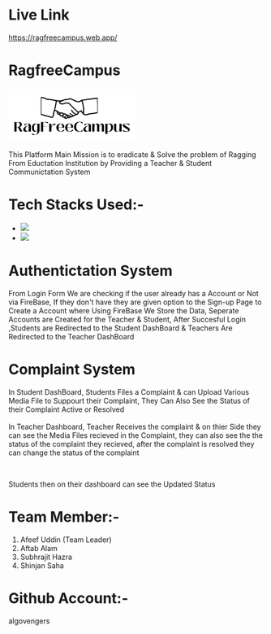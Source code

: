 # Live Link

https://ragfreecampus.web.app/

# RagfreeCampus

<img align="centre"  width="250" src="./src/images/logo.png">

This Platform Main Mission is to eradicate & Solve the problem of Ragging From Eductation Institution by Providing a Teacher & Student Communictation System

# Tech Stacks Used:-

<ul>
<li> <img width ="75" src="https://cdn.jsdelivr.net/gh/devicons/devicon/icons/firebase/firebase-plain-wordmark.svg" /></li>

<li> <img width ="75" src="https://cdn.jsdelivr.net/gh/devicons/devicon/icons/react/react-original-wordmark.svg" /> </li>

</ul>

# Authentictation System

From Login Form We are checking if the user already has a Account or Not via FireBase, If they don't have they are given option to the Sign-up Page to Create a Account
where Using FireBase We Store the Data, Seperate Accounts are Created for the Teacher & Student, After Succesful Login ,Students are Redirected to the Student DashBoard & Teachers Are Redirected to the Teacher DashBoard

# Complaint System

In Student DashBoard, Students Files a Complaint & can Upload Various Media File to Suppourt their Complaint, They Can Also See the Status of their Complaint Active or Resolved  
<br>
In Teacher Dashboard, Teacher Receives the complaint & on thier Side they can see the Media Files recieved in the Complaint, they can also see the the status of the complaint they recieved, after the complaint is resolved they can change the status of the complaint

<br>

Students then on their dashboard can see the Updated Status


# Team Member:-
<ol>
 <li> Afeef Uddin (Team Leader)</li>
 <li>Aftab Alam</li>
 <li>Subhrajit Hazra</li>
<li> Shinjan Saha</li>
</ol>


# Github Account:-
 algovengers
